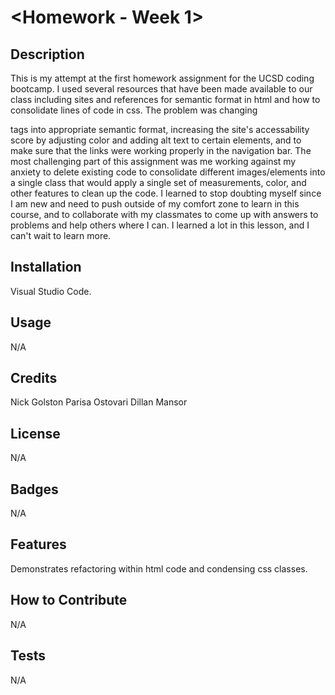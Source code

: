 # <Homework - Week 1>
## Description
This is my attempt at the first homework assignment for the UCSD coding bootcamp. I used several resources that have been made available to our class including sites and references for semantic format in html and how to consolidate lines of code in css. The problem was changing <div> tags into appropriate semantic format, increasing the site's accessability score by adjusting color and adding alt text to certain elements, and to make sure that the links were working properly in the navigation bar. The most challenging part of this assignment was me working against my anxiety to delete existing code to consolidate different images/elements into a single class that would apply a single set of measurements, color, and other features to clean up the code. I learned to stop doubting myself since I am new and need to push outside of my comfort zone to learn in this course, and to collaborate with my classmates to come up with answers to problems and help others where I can. I learned a lot in this lesson, and I can't wait to learn more.
## Installation
Visual Studio Code.
## Usage
N/A
## Credits
Nick Golston
Parisa Ostovari
Dillan Mansor
## License
N/A
## Badges
N/A
## Features
Demonstrates refactoring within html code and condensing css classes. 
## How to Contribute
N/A
## Tests
N/A